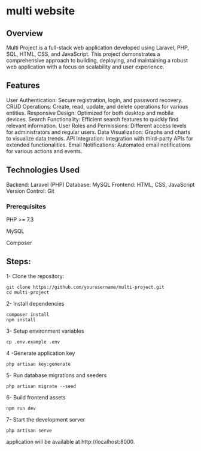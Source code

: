 # multi website

## Overview
Multi Project is a full-stack web application developed using Laravel, PHP, SQL, HTML, CSS, and JavaScript. This project demonstrates a comprehensive approach to building, deploying, and maintaining a robust web application with a focus on scalability and user experience.



## Features
User Authentication: Secure registration, login, and password recovery.
CRUD Operations: Create, read, update, and delete operations for various entities.
Responsive Design: Optimized for both desktop and mobile devices.
Search Functionality: Efficient search features to quickly find relevant information.
User Roles and Permissions: Different access levels for administrators and regular users.
Data Visualization: Graphs and charts to visualize data trends.
API Integration: Integration with third-party APIs for extended functionalities.
Email Notifications: Automated email notifications for various actions and events.

## Technologies Used
Backend: Laravel (PHP)
Database: MySQL
Frontend: HTML, CSS, JavaScript
Version Control: Git


### Prerequisites
PHP >= 7.3

MySQL

Composer


## Steps: 

1- Clone the repository:

```
git clone https://github.com/yourusername/multi-project.git
cd multi-project
```

2- Install dependencies

```
composer install
npm install

```
3- Setup environment variables

```
cp .env.example .env

```
4 -Generate application key

```
php artisan key:generate

```
5- Run database migrations and seeders


```
php artisan migrate --seed

```

6- Build frontend assets

```
npm run dev

```
7- Start the development server

```
php artisan serve

```

 application will be available at http://localhost:8000.
